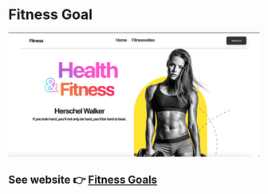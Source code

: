 # Fitness Goal

<img src='src/assets/nextui.png' />

## See  website 👉 [Fitness Goals](https://nextui-byy.pages.dev/)

